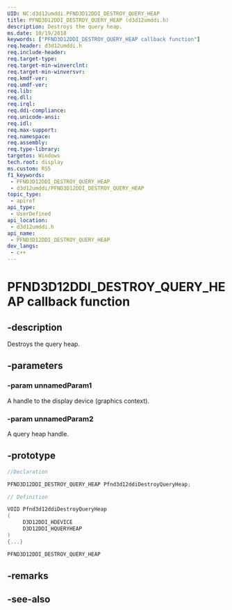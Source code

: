 ```yaml
---
UID: NC:d3d12umddi.PFND3D12DDI_DESTROY_QUERY_HEAP
title: PFND3D12DDI_DESTROY_QUERY_HEAP (d3d12umddi.h)
description: Destroys the query heap.
ms.date: 10/19/2018
keywords: ["PFND3D12DDI_DESTROY_QUERY_HEAP callback function"]
req.header: d3d12umddi.h
req.include-header: 
req.target-type: 
req.target-min-winverclnt: 
req.target-min-winversvr: 
req.kmdf-ver: 
req.umdf-ver: 
req.lib: 
req.dll: 
req.irql: 
req.ddi-compliance: 
req.unicode-ansi: 
req.idl: 
req.max-support: 
req.namespace: 
req.assembly: 
req.type-library: 
targetos: Windows
tech.root: display
ms.custom: RS5
f1_keywords:
 - PFND3D12DDI_DESTROY_QUERY_HEAP
 - d3d12umddi/PFND3D12DDI_DESTROY_QUERY_HEAP
topic_type:
 - apiref
api_type:
 - UserDefined
api_location:
 - d3d12umddi.h
api_name:
 - PFND3D12DDI_DESTROY_QUERY_HEAP
dev_langs:
 - c++
---
```


# PFND3D12DDI_DESTROY_QUERY_HEAP callback function


## -description

Destroys the query heap.

## -parameters

### -param unnamedParam1

A handle to the display device (graphics context).

### -param unnamedParam2

A query heap handle.

## -prototype

```cpp
//Declaration

PFND3D12DDI_DESTROY_QUERY_HEAP Pfnd3d12ddiDestroyQueryHeap; 

// Definition

VOID Pfnd3d12ddiDestroyQueryHeap 
(
	 D3D12DDI_HDEVICE
	 D3D12DDI_HQUERYHEAP
)
{...}

PFND3D12DDI_DESTROY_QUERY_HEAP 


```

## -remarks

## -see-also

